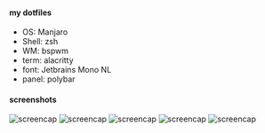 #### my dotfiles

* OS: Manjaro
* Shell: zsh
* WM: bspwm
* term: alacritty
* font: Jetbrains Mono NL
* panel: polybar

#### screenshots

![screencap](https://i.imgur.com/n7xwM11.png)
![screencap](https://i.imgur.com/IFiRBRS.png)
![screencap](https://i.imgur.com/2KJscxz.png)
![screencap](https://i.imgur.com/Gvs7JFe.png)
![screencap](https://i.imgur.com/cMuT8AG.png)
